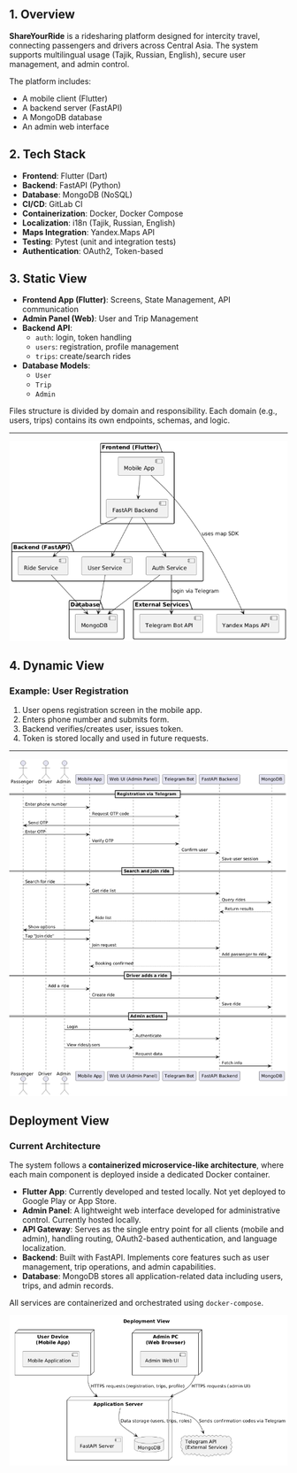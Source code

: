 ## 1. Overview

**ShareYourRide** is a ridesharing platform designed for intercity travel, connecting passengers and drivers across Central Asia. The system supports multilingual usage (Tajik, Russian, English), secure user management, and admin control.

The platform includes:
- A mobile client (Flutter)
- A backend server (FastAPI)
- A MongoDB database
- An admin web interface

## 2. Tech Stack

- **Frontend**: Flutter (Dart)
- **Backend**: FastAPI (Python)
- **Database**: MongoDB (NoSQL)
- **CI/CD**: GitLab CI
- **Containerization**: Docker, Docker Compose
- **Localization**: i18n (Tajik, Russian, English)
- **Maps Integration**: Yandex.Maps API
- **Testing**: Pytest (unit and integration tests)
- **Authentication**: OAuth2, Token-based

## 3. Static View

- **Frontend App (Flutter)**: Screens, State Management, API communication
- **Admin Panel (Web)**: User and Trip Management
- **Backend API**:
  - `auth`: login, token handling
  - `users`: registration, profile management
  - `trips`: create/search rides
- **Database Models**:
  - `User`
  - `Trip`
  - `Admin`

Files structure is divided by domain and responsibility. Each domain (e.g., users, trips) contains its own endpoints, schemas, and logic.

---
![staticview](static-view\ComponentDiagram.png)

## 4. Dynamic View

### Example: User Registration

1. User opens registration screen in the mobile app.
2. Enters phone number and submits form.
3. Backend verifies/creates user, issues token.
4. Token is stored locally and used in future requests.
---

![dynamic](dynamic-view\SequenceDiagram.png)

## Deployment View

### Current Architecture

The system follows a **containerized microservice-like architecture**, where each main component is deployed inside a dedicated Docker container.

- **Flutter App**: Currently developed and tested locally. Not yet deployed to Google Play or App Store.
- **Admin Panel**: A lightweight web interface developed for administrative control. Currently hosted locally.
- **API Gateway**: Serves as the single entry point for all clients (mobile and admin), handling routing, OAuth2-based authentication, and language localization.
- **Backend**: Built with FastAPI. Implements core features such as user management, trip operations, and admin capabilities.
- **Database**: MongoDB stores all application-related data including users, trips, and admin records.

All services are containerized and orchestrated using `docker-compose`.

![deployment](deployment-view\Deploymentdiagram.png)